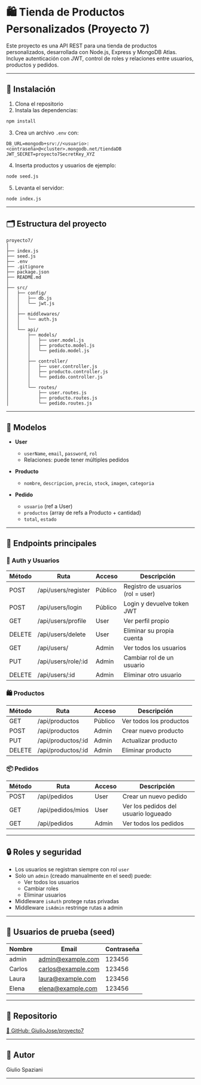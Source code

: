 # 🛍️ Tienda de Productos Personalizados (Proyecto 7)

Este proyecto es una API REST para una tienda de productos personalizados, desarrollada con Node.js, Express y MongoDB Atlas. Incluye autenticación con JWT, control de roles y relaciones entre usuarios, productos y pedidos.

---

## 🔧 Instalación

1. Clona el repositorio  
2. Instala las dependencias:

```bash
npm install
```

3. Crea un archivo `.env` con:

```env
DB_URL=mongodb+srv://<usuario>:<contraseña>@<cluster>.mongodb.net/tiendaDB
JWT_SECRET=proyecto7SecretKey_XYZ
```

4. Inserta productos y usuarios de ejemplo:

```bash
node seed.js
```

5. Levanta el servidor:

```bash
node index.js
```

---

## 🗂️ Estructura del proyecto

```
proyecto7/
│
├── index.js
├── seed.js
├── .env
├── .gitignore
├── package.json
├── README.md
│
├── src/
│   ├── config/
│   │   ├── db.js
│   │   └── jwt.js
│   │
│   ├── middlewares/
│   │   └── auth.js
│   │
│   └── api/
│       ├── models/
│       │   ├── user.model.js
│       │   ├── producto.model.js
│       │   └── pedido.model.js
│       │
│       ├── controller/
│       │   ├── user.controller.js
│       │   ├── producto.controller.js
│       │   └── pedido.controller.js
│       │
│       └── routes/
│           ├── user.routes.js
│           ├── producto.routes.js
│           └── pedido.routes.js
```

---

## 🧩 Modelos

- **User**  
  - `userName`, `email`, `password`, `rol`  
  - Relaciones: puede tener múltiples pedidos

- **Producto**  
  - `nombre`, `descripcion`, `precio`, `stock`, `imagen`, `categoria`

- **Pedido**  
  - `usuario` (ref a User)  
  - `productos` (array de refs a Producto + cantidad)  
  - `total`, `estado`

---

## 📡 Endpoints principales

### 🔐 Auth y Usuarios

| Método | Ruta                | Acceso  | Descripción                           |
|--------|---------------------|---------|---------------------------------------|
| POST   | /api/users/register | Público | Registro de usuarios (rol = user)     |
| POST   | /api/users/login    | Público | Login y devuelve token JWT            |
| GET    | /api/users/profile  | User    | Ver perfil propio                     |
| DELETE | /api/users/delete   | User    | Eliminar su propia cuenta             |
| GET    | /api/users/         | Admin   | Ver todos los usuarios                |
| PUT    | /api/users/role/:id | Admin   | Cambiar rol de un usuario             |
| DELETE | /api/users/:id      | Admin   | Eliminar otro usuario                 |

### 🛍️ Productos

| Método | Ruta               | Acceso  | Descripción                           |
|--------|--------------------|---------|---------------------------------------|
| GET    | /api/productos     | Público | Ver todos los productos               |
| POST   | /api/productos     | Admin   | Crear nuevo producto                  |
| PUT    | /api/productos/:id | Admin   | Actualizar producto                   |
| DELETE | /api/productos/:id | Admin   | Eliminar producto                     |

### 📦 Pedidos

| Método | Ruta                 | Acceso | Descripción                           |
|--------|----------------------|--------|---------------------------------------|
| POST   | /api/pedidos         | User   | Crear un nuevo pedido                 |
| GET    | /api/pedidos/mios    | User   | Ver los pedidos del usuario logueado |
| GET    | /api/pedidos         | Admin  | Ver todos los pedidos                 |

---

## 🔒 Roles y seguridad

- Los usuarios se registran siempre con rol `user`
- Solo un `admin` (creado manualmente en el seed) puede:
  - Ver todos los usuarios
  - Cambiar roles
  - Eliminar usuarios
- Middleware `isAuth` protege rutas privadas
- Middleware `isAdmin` restringe rutas a admin

---

## 👥 Usuarios de prueba (seed)

| Nombre  | Email              | Contraseña |
|---------|--------------------|------------|
| admin   | admin@example.com  | 123456     |
| Carlos  | carlos@example.com | 123456     |
| Laura   | laura@example.com  | 123456     |
| Elena   | elena@example.com  | 123456     |

---

## 🔗 Repositorio

[🔗 GitHub: GiulioJose/proyecto7](https://github.com/GiulioJose/proyecto7)

---


## 👤 Autor

Giulio Spaziani

---